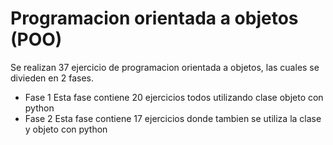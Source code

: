 # Programacion orientada a objetos (POO)
Se realizan 37 ejercicio de programacion orientada a objetos, las cuales se divieden en 2 fases.
- Fase 1
Esta fase contiene 20 ejercicios todos utilizando clase objeto con python
- Fase 2
Esta fase contiene 17 ejercicios donde tambien se utiliza la clase y objeto con python